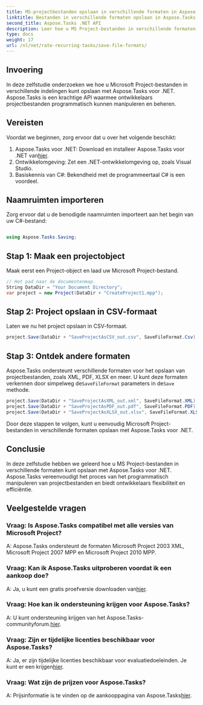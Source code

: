 ```yaml
---
title: MS-projectbestanden opslaan in verschillende formaten in Aspose.Tasks
linktitle: Bestanden in verschillende formaten opslaan in Aspose.Tasks
second_title: Aspose.Tasks .NET API
description: Leer hoe u MS Project-bestanden in verschillende formaten kunt opslaan met Aspose.Tasks voor .NET. Eenvoudige stappen voor efficiënt projectbeheer.
type: docs
weight: 17
url: /nl/net/rate-recurring-tasks/save-file-formats/
---
```

## Invoering
In deze zelfstudie onderzoeken we hoe u Microsoft Project-bestanden in verschillende indelingen kunt opslaan met Aspose.Tasks voor .NET. Aspose.Tasks is een krachtige API waarmee ontwikkelaars projectbestanden programmatisch kunnen manipuleren en beheren.
## Vereisten
Voordat we beginnen, zorg ervoor dat u over het volgende beschikt:
1.  Aspose.Tasks voor .NET: Download en installeer Aspose.Tasks voor .NET van[hier](https://releases.aspose.com/tasks/net/).
2. Ontwikkelomgeving: Zet een .NET-ontwikkelomgeving op, zoals Visual Studio.
3. Basiskennis van C#: Bekendheid met de programmeertaal C# is een voordeel.

## Naamruimten importeren
Zorg ervoor dat u de benodigde naamruimten importeert aan het begin van uw C#-bestand:
```csharp

using Aspose.Tasks.Saving;
```
## Stap 1: Maak een projectobject
Maak eerst een Project-object en laad uw Microsoft Project-bestand.
```csharp
// Het pad naar de documentenmap.
String DataDir = "Your Document Directory";
var project = new Project(DataDir + "CreateProject1.mpp");
```
## Stap 2: Project opslaan in CSV-formaat
Laten we nu het project opslaan in CSV-formaat. 
```csharp
project.Save(DataDir + "SaveProjectAsCSV_out.csv", SaveFileFormat.Csv);
```
## Stap 3: Ontdek andere formaten
 Aspose.Tasks ondersteunt verschillende formaten voor het opslaan van projectbestanden, zoals XML, PDF, XLSX en meer. U kunt deze formaten verkennen door simpelweg de`SaveFileFormat` parameters in de`Save` methode.
```csharp
project.Save(DataDir + "SaveProjectAsXML_out.xml", SaveFileFormat.XML);
project.Save(DataDir + "SaveProjectAsPDF_out.pdf", SaveFileFormat.PDF);
project.Save(DataDir + "SaveProjectAsXLSX_out.xlsx", SaveFileFormat.XLSX);
```
Door deze stappen te volgen, kunt u eenvoudig Microsoft Project-bestanden in verschillende formaten opslaan met Aspose.Tasks voor .NET.

## Conclusie
In deze zelfstudie hebben we geleerd hoe u MS Project-bestanden in verschillende formaten kunt opslaan met Aspose.Tasks voor .NET. Aspose.Tasks vereenvoudigt het proces van het programmatisch manipuleren van projectbestanden en biedt ontwikkelaars flexibiliteit en efficiëntie.
## Veelgestelde vragen
### Vraag: Is Aspose.Tasks compatibel met alle versies van Microsoft Project?
A: Aspose.Tasks ondersteunt de formaten Microsoft Project 2003 XML, Microsoft Project 2007 MPP en Microsoft Project 2010 MPP.
### Vraag: Kan ik Aspose.Tasks uitproberen voordat ik een aankoop doe?
 A: Ja, u kunt een gratis proefversie downloaden van[hier](https://releases.aspose.com/).
### Vraag: Hoe kan ik ondersteuning krijgen voor Aspose.Tasks?
 A: U kunt ondersteuning krijgen van het Aspose.Tasks-communityforum.[hier](https://forum.aspose.com/c/tasks/15).
### Vraag: Zijn er tijdelijke licenties beschikbaar voor Aspose.Tasks?
 A: Ja, er zijn tijdelijke licenties beschikbaar voor evaluatiedoeleinden. Je kunt er een krijgen[hier](https://purchase.aspose.com/temporary-license/).
### Vraag: Wat zijn de prijzen voor Aspose.Tasks?
 A: Prijsinformatie is te vinden op de aankooppagina van Aspose.Tasks[hier](https://purchase.aspose.com/buy).